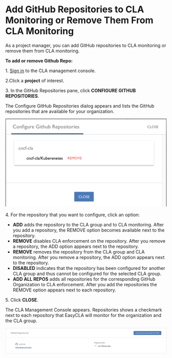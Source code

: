 # Add GitHub Repositories to CLA Monitoring or Remove Them From CLA Monitoring

As a project manager, you can add GitHub repositories to CLA monitoring or remove them from CLA monitoring.

**To add or remove Github Repo:**

1\. [Sign in](sign-in-to-the-easycla-management-console.md) to the CLA management console.

2.Click a **project** of interest.

3\. In the GitHub Repositories pane, click **CONFIGURE GITHUB REPOSITORIES**.

The Configure GitHub Repositories dialog appears and lists the GitHub repositories that are available for your organization.

![CLA Configure GitHub Repositories](../../.gitbook/assets/cla-configure-github-repositories.png)

4\. For the repository that you want to configure, click an option:

* **ADD** adds the repository to the CLA group and to CLA monitoring. After you add a repository, the REMOVE option becomes available next to the repository.
* **REMOVE** disables CLA enforcement on the repository. After you remove a repository, the ADD option appears next to the repository.
* **REMOVE** removes the repository from the CLA group and CLA monitoring. After you remove a repository, the ADD option appears next to the repository.
* **DISABLED** indicates that the repository has been configured for another CLA group and thus cannot be configured for the selected CLA group.
* **ADD ALL REPOS** adds all repositories for the corresponding GitHub Organization to CLA enforcement. After you add the repositories the REMOVE option appears next to each repository.

5\. Click **CLOSE**.

The CLA Management Console appears. Repositories shows a checkmark next to each repository that EasyCLA will monitor for the organization and the CLA group.

![CLA GitHub Repositories](../../.gitbook/assets/cla-github-repositories.png)
